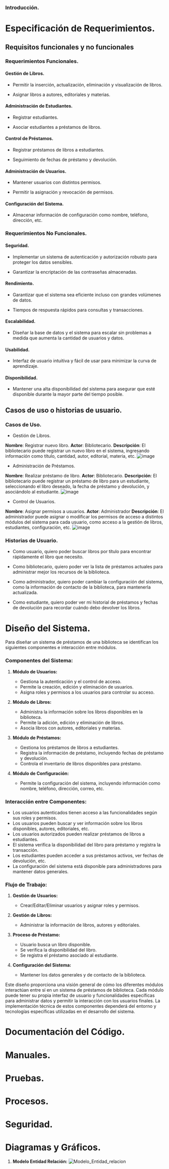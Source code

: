 ### Introducción.

# **Especificación de Requerimientos.**

## **Requisitos funcionales y no funcionales**

### **Requerimientos Funcionales.**

#### **Gestión de Libros.**

-   Permitir la inserción, actualización, eliminación y visualización de
    libros.

-   Asignar libros a autores, editoriales y materias.

#### Administración de Estudiantes.

-   Registrar estudiantes.

-   Asociar estudiantes a préstamos de libros.

#### Control de Préstamos.

-   Registrar préstamos de libros a estudiantes.

-   Seguimiento de fechas de préstamo y devolución.

#### Administración de Usuarios.

-   Mantener usuarios con distintos permisos.

-   Permitir la asignación y revocación de permisos.

#### Configuración del Sistema.

-   Almacenar información de configuración como nombre, teléfono,
    dirección, etc.

### Requerimientos No Funcionales.

#### **Seguridad**.

-   Implementar un sistema de autenticación y autorización robusto para
    proteger los datos sensibles.

-   Garantizar la encriptación de las contraseñas almacenadas.

#### **Rendimiento**.

-   Garantizar que el sistema sea eficiente incluso con grandes
    volúmenes de datos.

-   Tiempos de respuesta rápidos para consultas y transacciones.

#### **Escalabilidad**.

-   Diseñar la base de datos y el sistema para escalar sin problemas a
    medida que aumenta la cantidad de usuarios y datos.

#### **Usabilidad**.

-   Interfaz de usuario intuitiva y fácil de usar para minimizar la
    curva de aprendizaje.

#### Disponibilidad.

-   Mantener una alta disponibilidad del sistema para asegurar que esté disponible durante la mayor parte del tiempo posible.

## Casos de uso o historias de usuario.

### Casos de Uso.

-   Gestión de Libros.

**Nombre**: Registrar nuevo libro.
**Actor**: Bibliotecario.
**Descripción**: El bibliotecario puede registrar un nuevo libro en el sistema, ingresando información como título, cantidad, autor, editorial, materia, etc.
![image](https://github.com/CristBG/PrestamosGdocumental/assets/97702224/52c9ed22-04f3-404a-b199-d447fae32335)

-   Administración de Préstamos.

**Nombre**: Realizar préstamo de libro.
**Actor**: Bibliotecario.
**Descripción**: El bibliotecario puede registrar un préstamo de libro para un estudiante, seleccionando el libro deseado, la fecha de préstamo y devolución, y asociándolo al estudiante.
![image](https://github.com/CristBG/PrestamosGdocumental/assets/97702224/8127913b-61d8-4699-997a-f4b7e0419faa)

-   Control de Usuarios.

**Nombre**: Asignar permisos a usuarios.
**Actor**: Administrador
**Descripción**: El administrador puede asignar o modificar los permisos de acceso a distintos módulos del sistema para cada usuario, como acceso a la gestión de libros, estudiantes, configuración, etc.
![image](https://github.com/CristBG/PrestamosGdocumental/assets/97702224/c3580672-496c-4652-81b9-2a3ffe49bdb9)

### Historias de Usuario.

-   Como usuario, quiero poder buscar libros por título para encontrar
    rápidamente el libro que necesito.

-   Como bibliotecario, quiero poder ver la lista de préstamos actuales
    para administrar mejor los recursos de la biblioteca.

-   Como administrador, quiero poder cambiar la configuración del
    sistema, como la información de contacto de la biblioteca, para
    mantenerla actualizada.

-   Como estudiante, quiero poder ver mi historial de préstamos y fechas
    de devolución para recordar cuándo debo devolver los libros.

# Diseño del Sistema.

Para diseñar un sistema de préstamos de una biblioteca se identifican los siguientes componentes e interacción entre módulos.

### Componentes del Sistema:

1. **Módulo de Usuarios:**
   - Gestiona la autenticación y el control de acceso.
   - Permite la creación, edición y eliminación de usuarios.
   - Asigna roles y permisos a los usuarios para controlar su acceso.

2. **Módulo de Libros:**
   - Administra la información sobre los libros disponibles en la biblioteca.
   - Permite la adición, edición y eliminación de libros.
   - Asocia libros con autores, editoriales y materias.

3. **Módulo de Préstamos:**
   - Gestiona los préstamos de libros a estudiantes.
   - Registra la información de préstamo, incluyendo fechas de préstamo y devolución.
   - Controla el inventario de libros disponibles para préstamo.

4. **Módulo de Configuración:**
   - Permite la configuración del sistema, incluyendo información como nombre, teléfono, dirección, correo, etc.

### Interacción entre Componentes:

- Los usuarios autenticados tienen acceso a las funcionalidades según sus roles y permisos.
- Los usuarios pueden buscar y ver información sobre los libros disponibles, autores, editoriales, etc.
- Los usuarios autorizados pueden realizar préstamos de libros a estudiantes.
- El sistema verifica la disponibilidad del libro para préstamo y registra la transacción.
- Los estudiantes pueden acceder a sus préstamos activos, ver fechas de devolución, etc.
- La configuración del sistema está disponible para administradores para mantener datos generales.

### Flujo de Trabajo:

1. **Gestión de Usuarios:**
   - Crear/Editar/Eliminar usuarios y asignar roles y permisos.

2. **Gestión de Libros:**
   - Administrar la información de libros, autores y editoriales.

3. **Proceso de Préstamo:**
   - Usuario busca un libro disponible.
   - Se verifica la disponibilidad del libro.
   - Se registra el préstamo asociado al estudiante.

4. **Configuración del Sistema:**
   - Mantener los datos generales y de contacto de la biblioteca.

Este diseño proporciona una visión general de cómo los diferentes módulos interactúan entre sí en un sistema de préstamos de biblioteca. Cada módulo puede tener su propia interfaz de usuario y funcionalidades específicas para administrar datos y permitir la interacción con los usuarios finales. La implementación técnica de estos componentes dependerá del entorno y tecnologías específicas utilizadas en el desarrollo del sistema.

# Documentación del Código.

# Manuales.

# Pruebas.

# Procesos.

# Seguridad.

# Diagramas y Gráficos.

1. **Modelo Entidad Relación:**
![Modelo_Entidad_relacion](https://github.com/CristBG/PrestamosGdocumental/assets/97702224/8870c537-815b-4391-bd2e-b34b608157ab)
